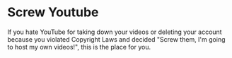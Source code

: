 # Screw Youtube
If you hate YouTube for taking down your videos or deleting your account because you violated Copyright Laws and decided "Screw them, I'm going to host my own videos!", this is the place for you.
